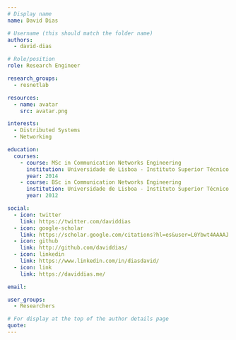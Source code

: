 ```yaml
---
# Display name
name: David Dias

# Username (this should match the folder name)
authors:
  - david-dias

# Role/position
role: Research Engineer

research_groups:
  - resnetlab

resources:
  - name: avatar
    src: avatar.png

interests:
  - Distributed Systems
  - Networking

education:
  courses:
    - course: MSc in Communication Networks Engineering
      institution: Universidade de Lisboa - Instituto Superior Técnico
      year: 2014
    - course: BSc in Communication Networks Engineering
      institution: Universidade de Lisboa - Instituto Superior Técnico
      year: 2012

social:
  - icon: twitter
    link: https://twitter.com/daviddias
  - icon: google-scholar
    link: https://scholar.google.com/citations?hl=es&user=L0Ybwt4AAAAJ
  - icon: github
    link: http://github.com/daviddias/
  - icon: linkedin
    link: https://www.linkedin.com/in/diasdavid/
  - icon: link
    link: https://daviddias.me/

email:

user_groups:
  - Researchers

# For display at the top of the author details page
quote:
---
```


